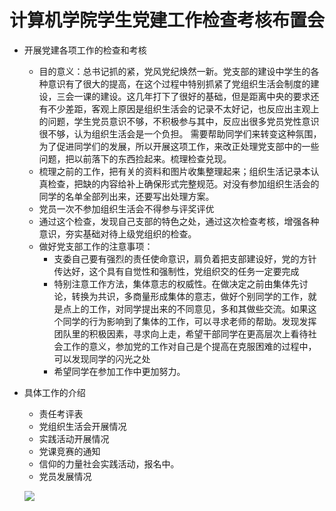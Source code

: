 # 计算机学院学生党建工作检查考核布置会
- 开展党建各项工作的检查和考核
    - 目的意义：总书记抓的紧，党风党纪焕然一新。党支部的建设中学生的各种意识有了很大的提高，在这个过程中特别抓紧了党组织生活会制度的建设，三会一课的建设。这几年打下了很好的基础，但是距离中央的要求还有不少差距，客观上原因是组织生活会的记录不太好记，也反应出主观上的问题，学生党员意识不够，不积极参与其中，反应出很多党员党性意识很不够，认为组织生活会是一个负担。   需要帮助同学们来转变这种氛围，为了促进同学们的发展，所以开展这项工作，来改正处理党支部中的一些问题，把以前落下的东西捡起来。梳理检查兑现。
    - 梳理之前的工作，把有关的资料和图片收集整理起来；组织生活记录本认真检查，把缺的内容给补上确保形式完整规范。对没有参加组织生活会的同学的名单全部列出来，还要写出处理方案。
    - 党员一次不参加组织生活会不得参与评奖评优
    - 通过这个检查，发现自己支部的特色之处，通过这次检查考核，增强各种意识，夯实基础对待上级党组织的检查。
    - 做好党支部工作的注意事项：
        - 支委自己要有强烈的责任使命意识，肩负着把支部建设好，党的方针传达好，这个具有自觉性和强制性，党组织交的任务一定要完成
        - 特别注意工作方法，集体意志的权威性。在做决定之前由集体先讨论，转换为共识，多商量形成集体的意志，做好个别同学的工作，就是点上的工作，对同学提出来的不同意见，多和其做些交流。如果这个同学的行为影响到了集体的工作，可以寻求老师的帮助。发现发挥团队里的积极因素，寻求向上走，希望干部同学在更高层次上看待社会工作的意义，参加党的工作对自己是个提高在克服困难的过程中，可以发现同学的闪光之处
        - 希望同学在参加工作中更加努力。

- 具体工作的介绍
    - 责任考评表
    - 党组织生活会开展情况
    - 实践活动开展情况
    - 党课竞赛的通知
    - 信仰的力量社会实践活动，报名中。
    - 党员发展情况

    ![](https://www.notion.so/1ab3ef1f715a410ea6693d8fa3d2a870#8a309a1cc9e349a2b7d8bfa09316d8b8)